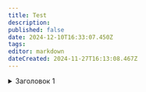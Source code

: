 ```yaml
---
title: Test
description: 
published: false
date: 2024-12-10T16:33:07.450Z
tags: 
editor: markdown
dateCreated: 2024-11-27T16:13:08.467Z
---
```


<div class="accardion">
  <details class="accardion__details">
    <summary class="accardion__summary">
      <span class="accardion__summary"
            role="term"
            aria-details="asd-1">
        Заголовок 1
      </span>
    </summary>
    <div class="accardion__content" 
         id="asd-1" 
         role="definition">
      <div class="accardion__content_body">
        <p>Lorem ipsum dolor sit amet, consectetur adipiscing elit, sed do eiusmod tempor incididunt ut labore et dolore magna aliqua. Ut enim ad minim veniam, quis nostrud exercitation ullamco laboris nisi ut aliquip ex ea commodo consequat. Duis aute irure dolor in reprehenderit in voluptate velit esse cillum dolore eu fugiat nulla pariatur.<p/>
      </div>
    </div>
  </details>


</div>

